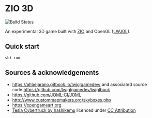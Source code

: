 # ZIO 3D

[![Build Status](https://travis-ci.com/wongelz/zio3d.svg?branch=master)](https://travis-ci.com/wongelz/zio3d)

An experimental 3D game built with [ZIO](https://zio.dev/) and OpenGL ([LWJGL](https://www.lwjgl.org/)).

## Quick start

`sbt run`

## Sources & acknowledgements

- https://ahbejarano.gitbook.io/lwjglgamedev/ and associated source code https://github.com/lwjglgamedev/lwjglbook
- https://github.com/JOML-CI/JOML
- http://www.custommapmakers.org/skyboxes.php
- https://opengameart.org
- [Tesla Cybertruck by hashikemu](https://sketchfab.com/3d-models/tesla-cybertruck-657e71b3e2ad468196668e9c9df708fb) licenced under [CC Attribution](https://creativecommons.org/licenses/by/4.0/)
